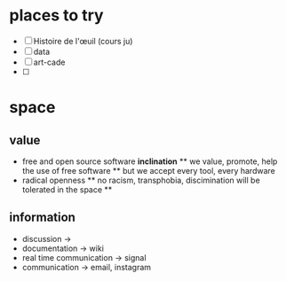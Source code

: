 # places to try
* [ ] Histoire de l'œuil (cours ju)
* [ ] data
* [ ] art-cade
* [ ] 


# space

## value
* free and open source software **inclination**
** we value, promote, help the use of free software
** but we accept every tool, every hardware
* radical openness
** no racism, transphobia, discimination will be tolerated in the space
** 

## information
* discussion → 
* documentation → wiki
* real time communication → signal
* communication → email, instagram


